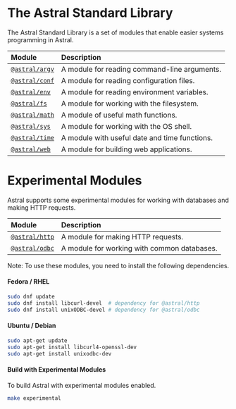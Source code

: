 # The Astral Standard Library

The Astral Standard Library is a set of modules that enable easier systems programming in Astral.

| **Module** | **Description** |
| :--- | :--- |
| [`@astral/argv`](lib/argv.md) | A module for reading command-line arguments. |
| [`@astral/conf`](lib/conf.md) | A module for reading configuration files. |
| [`@astral/env`](lib/env.md) | A module for reading environment variables. |
| [`@astral/fs`](lib/fs.md) | A module for working with the filesystem. |
| [`@astral/math`](lib/math.md) | A module of useful math functions. |
| [`@astral/sys`](lib/sys.md) | A module for working with the OS shell. |
| [`@astral/time`](lib/time.md) | A module with useful date and time functions. |
| [`@astral/web`](lib/web.md) | A module for building web applications. |

# Experimental Modules

Astral supports some experimental modules for working with databases and making HTTP requests.

| **Module** | **Description** |
| :--- | :--- |
| [`@astral/http`](lib/http.md) | A module for making HTTP requests. |
| [`@astral/odbc`](lib/odbc.md) | A module for working with common databases. |


Note: To use these modules, you need to install the following dependencies.

#### Fedora / RHEL

```bash
sudo dnf update
sudo dnf install libcurl-devel  # dependency for @astral/http
sudo dnf install unixODBC-devel # dependency for @astral/odbc
```

#### Ubuntu / Debian

```bash
sudo apt-get update
sudo apt-get install libcurl4-openssl-dev
sudo apt-get install unixodbc-dev
```

#### Build with Experimental Modules
To build Astral with experimental modules enabled.

```bash
make experimental
```